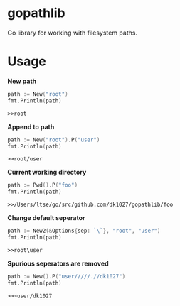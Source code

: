 # gopathlib
Go library for working with filesystem paths.

# Usage

**New path**
```go
path := New("root")
fmt.Println(path)
```
```
>>root
```

**Append to path**
```go
path := New("root").P("user")
fmt.Println(path)
```
```
>>root/user
```

**Current working directory**
```go
path := Pwd().P("foo")
fmt.Println(path)
```
```
>>/Users/ltse/go/src/github.com/dk1027/gopathlib/foo
```

**Change default seperator**
```go
path := New2(&Options{sep: `\`}, "root", "user")
fmt.Println(path)
```
```
>>root\user
```

**Spurious seperators are removed**
```go
path := New().P("user/////.//dk1027")
fmt.Println(path)
```
```
>>>user/dk1027
```
